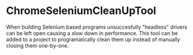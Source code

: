 # ChromeSeleniumCleanUpTool
When building Selenium based programs unsuccesfully "headless" drivers can be left open causing a slow down in performance. This tool can be added to a project to programatically clean them up instead of manually closing them one-by-one. 

